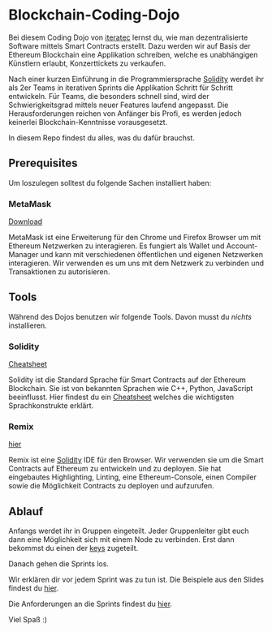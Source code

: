 # Blockchain-Coding-Dojo

Bei diesem Coding Dojo von [iteratec](https://www.iteratec.at) lernst du, wie man dezentralisierte Software mittels Smart Contracts erstellt. Dazu werden wir auf Basis der Ethereum Blockchain eine Applikation schreiben, welche es unabhängigen Künstlern erlaubt, Konzerttickets zu verkaufen.

Nach einer kurzen Einführung in die Programmiersprache [Solidity](https://solidity.readthedocs.io/en/v0.4.25/) werdet ihr als 2er Teams in iterativen Sprints die Applikation Schritt für Schritt entwickeln. Für Teams, die besonders schnell sind, wird der Schwierigkeitsgrad mittels neuer Features laufend angepasst. Die Herausforderungen reichen von Anfänger bis Profi, es werden jedoch keinerlei Blockchain-Kenntnisse vorausgesetzt.

In diesem Repo findest du alles, was du dafür brauchst.

## Prerequisites

Um loszulegen solltest du folgende Sachen installiert haben:

### MetaMask

[Download](https://metamask.io/)

MetaMask ist eine Erweiterung für den Chrome und Firefox Browser um mit Ethereum Netzwerken zu interagieren. Es fungiert als Wallet und Account-Manager und kann mit verschiedenen öffentlichen und eigenen Netzwerken interagieren. Wir verwenden es um uns mit dem Netzwerk zu verbinden und Transaktionen zu autorisieren.

## Tools

Während des Dojos benutzen wir folgende Tools. Davon musst du _nichts_ installieren.

### Solidity

[Cheatsheet](https://github.com/manojpramesh/solidity-cheatsheet/blob/master/README.md)

Solidity ist die Standard Sprache für Smart Contracts auf der Ethereum Blockchain. Sie ist von bekannten Sprachen wie C++, Python, JavaScript beeinflusst. Hier findest du ein [Cheatsheet](https://github.com/manojpramesh/solidity-cheatsheet/blob/master/README.md) welches die wichtigsten Sprachkonstrukte erklärt.

### Remix

[hier](https://remix.ethereum.org/#optimize=false&version=soljson-v0.4.25+commit.59dbf8f1.js)

Remix ist eine [Solidity](https://solidity.readthedocs.io/en/v0.4.25/) IDE für den Browser. Wir verwenden sie um die Smart Contracts auf Ethereum zu entwickeln und zu deployen. Sie hat eingebautes Highlighting, Linting, eine Ethereum-Console, einen Compiler sowie die Möglichkeit Contracts zu deployen und aufzurufen.

## Ablauf

Anfangs werdet ihr in Gruppen eingeteilt. Jeder Gruppenleiter gibt euch dann eine Möglichkeit sich mit einem Node zu verbinden. Erst dann bekommst du einen der [keys](./keys.md) zugeteilt.

Danach gehen die Sprints los.

Wir erklären dir vor jedem Sprint was zu tun ist. Die Beispiele aus den Slides findest du [hier](./contracts). 

Die Anforderungen an die Sprints findest du [hier](./sprint_requirements).

Viel Spaß :)